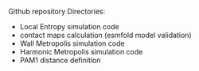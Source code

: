 Github repository
Directories:
- Local Entropy simulation code
- contact maps calculation (esmfold model validation)
- Wall Metropolis simulation code
- Harmonic Metropolis simulation code
- PAM1 distance definition
